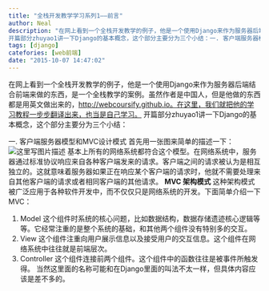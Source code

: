 ```yaml
---
title: "全栈开发教学学习系列1——前言"
author: Neal
description: "在网上看到一个全栈开发教学的例子，他是一个使用Django来作为服务器后端结合前端来做的东西，是一个全栈教学的案例。虽然作者是中国人，但是他做的东西都是用英文做出来的，http://webcoursify.github.io。在这里，我们就把他的学习教程一步步翻译出来，也当是自己学习。 
开篇部分zhuyao1讲一下Django的基本概念，这个部分主要分为三个小结：一. 客户端服务器模型和MVC设计"
tags: [django]
catefories: [web前端]
date: "2015-10-07 14:47:02"
---
```

在网上看到一个全栈开发教学的例子，他是一个使用Django来作为服务器后端结合前端来做的东西，是一个全栈教学的案例。虽然作者是中国人，但是他做的东西都是用英文做出来的，http://webcoursify.github.io。在这里，我们就把他的学习教程一步步翻译出来，也当是自己学习。
开篇部分zhuyao1讲一下Django的基本概念，这个部分主要分为三个小结：

一. 客户端服务器模型和MVC设计模式
首先用一张图来简单的描述一下：
![这里写图片描述](http://img.blog.csdn.net/20151007095922693)
基本上所有的网络系统都符合这个模型。在网络系统中，服务器通过标准协议响应来自各种客户端发来的请求。客户端之间的请求被认为是相互独立的。这就意味着服务器如果正在响应某个客户端的请求时，他就不需要处理来自其他客户端的请求或者相同客户端的其他请求。
**MVC 架构模式**
这种架构模式被广泛应用于各种软件开发中，而不仅仅只是网络系统的开发。下面简单介绍一下MVC：
1. Model 这个组件时系统的核心问题，比如数据结构，数据存储遗迹核心逻辑等等。它经常注重的是整个系统的基础，和其他两个组件没有特别多的交互。
2.  View 这个组件注重向用户展示信息以及接受用户的交互信息。这个组件在网络系统中往往就是前端层次。
3.  Controller 这个组件连接前两个组件。这个组件中的函数往往是被事件所触发得。
当然这里面的名称可能和在Django里面的叫法不太一样，但具体内容应该是差不多的。